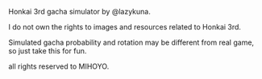 Honkai 3rd gacha simulator by @lazykuna.

I do not own the rights to images and resources related to Honkai 3rd.

Simulated gacha probability and rotation may be different from real game, so just take this for fun.

all rights reserved to MIHOYO.